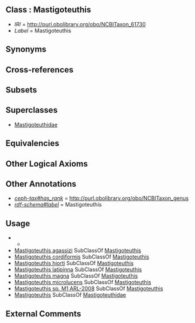 
## Class : Mastigoteuthis

 * *IRI* = http://purl.obolibrary.org/obo/NCBITaxon_61730
 * *Label* = Mastigoteuthis

## Synonyms


## Cross-references


## Subsets


## Superclasses

 * [Mastigoteuthidae](../../NCBITaxon/29/NCBITaxon_61729.md)

## Equivalencies


## Other Logical Axioms


## Other Annotations

 * *[ceph-tax#has_rank](../../ceph-tax#has/nk/ceph-tax#has_rank.md)* = http://purl.obolibrary.org/obo/NCBITaxon_genus
 * *[rdf-schema#label](../../el/rdf-schema#label.md)* = Mastigoteuthis

## Usage

 * -
 * [Mastigoteuthis agassizi](../../NCBITaxon/57/NCBITaxon_283057.md) SubClassOf [Mastigoteuthis](../../NCBITaxon/30/NCBITaxon_61730.md)
 * [Mastigoteuthis cordiformis](../../NCBITaxon/44/NCBITaxon_215444.md) SubClassOf [Mastigoteuthis](../../NCBITaxon/30/NCBITaxon_61730.md)
 * [Mastigoteuthis hjorti](../../NCBITaxon/11/NCBITaxon_493911.md) SubClassOf [Mastigoteuthis](../../NCBITaxon/30/NCBITaxon_61730.md)
 * [Mastigoteuthis latipinna](../../NCBITaxon/22/NCBITaxon_78422.md) SubClassOf [Mastigoteuthis](../../NCBITaxon/30/NCBITaxon_61730.md)
 * [Mastigoteuthis magna](../../NCBITaxon/31/NCBITaxon_61731.md) SubClassOf [Mastigoteuthis](../../NCBITaxon/30/NCBITaxon_61730.md)
 * [Mastigoteuthis microlucens](../../NCBITaxon/12/NCBITaxon_493912.md) SubClassOf [Mastigoteuthis](../../NCBITaxon/30/NCBITaxon_61730.md)
 * [Mastigoteuthis sp. M1 ARL-2008](../../NCBITaxon/13/NCBITaxon_493913.md) SubClassOf [Mastigoteuthis](../../NCBITaxon/30/NCBITaxon_61730.md)
 * [Mastigoteuthis](../../NCBITaxon/30/NCBITaxon_61730.md) SubClassOf [Mastigoteuthidae](../../NCBITaxon/29/NCBITaxon_61729.md)

## External Comments

